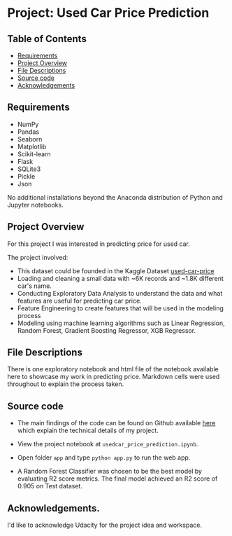 # Project: Used Car Price Prediction

## Table of Contents

 * [Requirements](#requirements)
 * [Project Overview](#project-overview)
 * [File Descriptions](#file-descriptions)
 * [Source code](#source-code)
 * [Acknowledgements](#acknowledgements)

## Requirements
 - NumPy
 - Pandas
 - Seaborn
 - Matplotlib
 - Scikit-learn
 - Flask 
 - SQLite3
 - Pickle
 - Json
 
No additional installations beyond the Anaconda distribution of Python and Jupyter notebooks.

## Project Overview
For this project I was interested in predicting price for used car. 

The project involved:
- This dataset could be founded  in the Kaggle Dataset [used-car-price](https://www.kaggle.com/datasets/avikasliwal/used-cars-price-prediction)
 - Loading and cleaning a small data with ~6K records and ~1.8K different car's name.
 - Conducting Exploratory Data Analysis to understand the data and what features are useful for predicting car price.
 - Feature Engineering to create features that will be used in the modeling process
 - Modeling using machine learning algorithms such as Linear Regression, Random Forest, Gradient Boosting Regressor, XGB Regressor.

## File Descriptions
There is one exploratory notebook and html file of the notebook available here to showcase my work in predicting price. Markdown cells were used throughout to explain the process taken.


## Source code
- The main findings of the code can be found on Github available [here](https://github.com/vinnt2025/Udacity_Data_Scientist/tree/master/Project4) which explain the technical details of my project.

- View the project notebook at `usedcar_price_prediction.ipynb`.

- Open folder `app` and type `python app.py` to run the web app.

- A Random Forest Classifier was chosen to be the best model by evaluating R2 score metrics. 
The final model achieved an R2 score of 0.905 on Test dataset. 

## Acknowledgements.
I'd like to acknowledge Udacity for the project idea and workspace.

